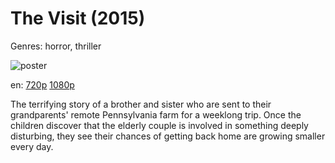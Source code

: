 # The Visit (2015)

Genres: horror, thriller

![poster](http://image.tmdb.org/t/p/w500/32tNtTEQ1vIOLm1hEOSFkVwJT5D.jpg)

en:
  [720p](magnet:?xt=urn:btih:913A5D7D5BB684C7367209258E194ADB5166392B&tr=udp://glotorrents.pw:6969/announce&tr=udp://tracker.opentrackr.org:1337/announce&tr=udp://torrent.gresille.org:80/announce&tr=udp://tracker.openbittorrent.com:80&tr=udp://tracker.coppersurfer.tk:6969&tr=udp://tracker.leechers-paradise.org:6969&tr=udp://p4p.arenabg.ch:1337&tr=udp://tracker.internetwarriors.net:1337)
  [1080p](magnet:?xt=urn:btih:81D561638316A045D38162862CCFFE88766732C0&tr=udp://glotorrents.pw:6969/announce&tr=udp://tracker.opentrackr.org:1337/announce&tr=udp://torrent.gresille.org:80/announce&tr=udp://tracker.openbittorrent.com:80&tr=udp://tracker.coppersurfer.tk:6969&tr=udp://tracker.leechers-paradise.org:6969&tr=udp://p4p.arenabg.ch:1337&tr=udp://tracker.internetwarriors.net:1337)
  


The terrifying story of a brother and sister who are sent to their grandparents' remote Pennsylvania farm for a weeklong trip. Once the children discover that the elderly couple is involved in something deeply disturbing, they see their chances of getting back home are growing smaller every day.